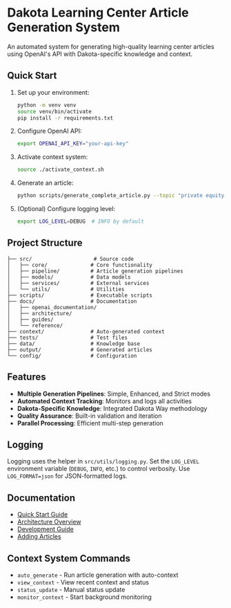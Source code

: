# Dakota Learning Center Article Generation System

An automated system for generating high-quality learning center articles using OpenAI's API with Dakota-specific knowledge and context.

## Quick Start

1. Set up your environment:
   ```bash
   python -m venv venv
   source venv/bin/activate
   pip install -r requirements.txt
   ```

2. Configure OpenAI API:
   ```bash
   export OPENAI_API_KEY="your-api-key"
   ```

3. Activate context system:
   ```bash
   source ./activate_context.sh
   ```

4. Generate an article:
   ```bash
   python scripts/generate_complete_article.py --topic "private equity trends"
   ```

5. (Optional) Configure logging level:
   ```bash
   export LOG_LEVEL=DEBUG  # INFO by default
   ```

## Project Structure

```
├── src/                    # Source code
│   ├── core/              # Core functionality
│   ├── pipeline/          # Article generation pipelines
│   ├── models/            # Data models
│   ├── services/          # External services
│   └── utils/             # Utilities
├── scripts/               # Executable scripts
├── docs/                  # Documentation
│   ├── openai_documentation/
│   ├── architecture/
│   ├── guides/
│   └── reference/
├── context/               # Auto-generated context
├── tests/                 # Test files
├── data/                  # Knowledge base
├── output/                # Generated articles
└── config/                # Configuration
```

## Features

- **Multiple Generation Pipelines**: Simple, Enhanced, and Strict modes
- **Automated Context Tracking**: Monitors and logs all activities
- **Dakota-Specific Knowledge**: Integrated Dakota Way methodology
- **Quality Assurance**: Built-in validation and iteration
- **Parallel Processing**: Efficient multi-step generation

## Logging

Logging uses the helper in `src/utils/logging.py`. Set the `LOG_LEVEL` environment
variable (`DEBUG`, `INFO`, etc.) to control verbosity. Use `LOG_FORMAT=json` for
JSON-formatted logs.

## Documentation

- [Quick Start Guide](docs/guides/QUICKSTART.md)
- [Architecture Overview](docs/architecture/ARCHITECTURE.md)
- [Development Guide](docs/guides/DEVELOPMENT.md)
- [Adding Articles](docs/guides/ADDING_LEARNING_CENTER_ARTICLES.md)

## Context System Commands

- `auto_generate` - Run article generation with auto-context
- `view_context` - View recent context and status
- `status_update` - Manual status update
- `monitor_context` - Start background monitoring
